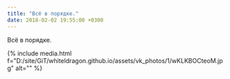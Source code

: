 ```yaml
---
title: "Всё в порядке."
date: 2018-02-02 19:55:00 +0300
---
```


Всё в порядке.

{% include media.html f="D:/site/GiT/whiteldragon.github.io/assets/vk_photos/1/wKLKBOCteoM.jpg" alt="" %}
